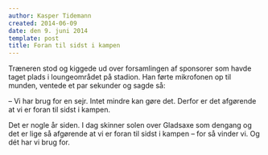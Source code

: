 ```yaml
---
author: Kasper Tidemann
created: 2014-06-09
date: den 9. juni 2014
template: post
title: Foran til sidst i kampen
---
```


Træneren stod og kiggede ud over forsamlingen af sponsorer som havde taget plads i loungeområdet på stadion. Han førte mikrofonen op til munden, ventede et par sekunder og sagde så:

– Vi har brug for en sejr. Intet mindre kan gøre det. Derfor er det afgørende at vi er foran til sidst i kampen.

Det er nogle år siden. I dag skinner solen over Gladsaxe som dengang og det er lige så afgørende at vi er foran til sidst i kampen – for så vinder vi. Og dét har vi brug for.